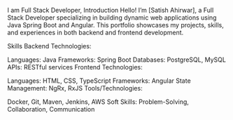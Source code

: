I am Full Stack Developer,
Introduction
Hello! I’m [Satish Ahirwar], a Full Stack Developer specializing in building dynamic web applications using Java Spring Boot and Angular. This portfolio showcases my projects, skills, and experiences in both backend and frontend development.

Skills
Backend Technologies:

Languages: Java
Frameworks: Spring Boot
Databases: PostgreSQL, MySQL
APIs: RESTful services
Frontend Technologies:

Languages: HTML, CSS, TypeScript
Frameworks: Angular
State Management: NgRx, RxJS
Tools/Technologies:

Docker, Git, Maven, Jenkins, AWS
Soft Skills: Problem-Solving, Collaboration, Communication